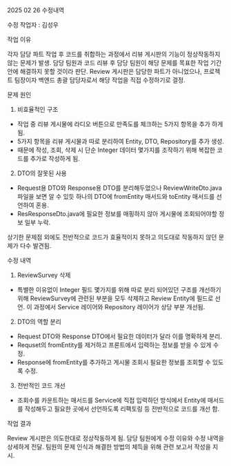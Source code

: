 2025 02 26 수정내역

수정 작업자 : 김성우

작업 이유

각자 담당 파트 작업 후 코드를 취합하는 과정에서 리뷰 게시판의 기능이 정상작동하지 않는 문제가 발생.
담당 팀원과 코드 리뷰 후 담당 팀원이 해당 문제를 목표한 작업 기간 안에 해결하지 못할 것이라 판단.
Review 게시판은 담당한 파트가 아니었으나, 프로젝트 팀장이자 백엔드 총괄 담당자로서 해당 작업을 직접 수정하기로 결정.


문제 원인

1. 비효율적인 구조
- 작업 중 리뷰 게시물에 라디오 버튼으로 만족도를 체크하는 5가지 항목을 추가 하게 됨.
- 5가지 항목을 리뷰 게시물과 따로 분리하여 Entity, DTO, Repository를 추가 생성.
- 때문에 작성, 조회, 삭제 시 단순 Integer 데이터 몇가지를 조작하기 위해 복잡한 코드를 추가로 작성하게 됨. 

2. DTO의 잘못된 사용
- Request용 DTO와 Response용 DTO를 분리해두었으나 ReviewWriteDto.java 파일을 보면 알 수 있듯 하나의 DTO에 fromEntity 매서드와 toEntity 매서드를 선언하여 혼용.
- ResResponseDto.java에 필요한 정보를 매핑하지 않아 게시물에 조회되어야할 정보 일부 누락.

상기한 문제점 외에도 전반적으로 코드가 효율적이지 못하고 의도대로 작동하지 않던 문제가 다수 발견됨.


수정 내역

1. ReviewSurvey 삭제
- 특별한 이유없이 Integer 필드 몇가지를 위해 따로 분리 되어있던 구조를 개선하기 위해 ReviewSurvey에 관련된 부분을 모두 삭제하고 Review Entity에 필드로 선언. 이 과정에서 Service 레이어와 Repository 레이어가 상당 부분 개선됨.
2. DTO의 역할 분리
- Request DTO와 Response DTO에서 필요한 데이터가 달라 이를 명확하게 분리.
- Requset의 fromEntity를 제거하고 프론트에서 입력하는 정보를 받을 수 있게 수정.
- Response에 fromEntity를 추가하고 게시물 조회시 필요한 정보를 조회할 수 있도록 수정.
3. 전반적인 코드 개선
- 조회수를 카운트하는 매서드를 Service에 직접 입력하던 방식에서 Entity에 매서드를 작성해두고 필요한 곳에서 선언하도록 리팩토링 등 전반적으로 코드를 개선 함.

작업 결과

Review 게시판은 의도한대로 정상작동하게 됨.
담당 팀원에게 수정 이유와 수정 내역을 상세하게 전달.
팀원의 문제 인식과 해결한 방법의 체득을 위해 관련 보고서 작성을 지시.



